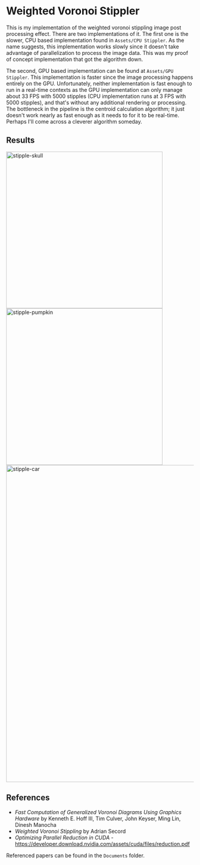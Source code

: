 # Weighted Voronoi Stippler

This is my implementation of the weighted voronoi stippling image post processing effect. There are two implementations of it. The first one is the slower, CPU based implementation found in `Assets/CPU Stippler`. As the name suggests, this implementation works slowly since it doesn't take advantage of parallelization to process the image data. This was my proof of concept implementation that got the algorithm down.

The second, GPU based implementation can be found at `Assets/GPU Stippler`. This implementation is faster since the image processing happens entirely on the GPU. Unfortunately, neither implementation is fast enough to run in a real-time contexts as the GPU implementation can only manage about 33 FPS with 5000 stipples (CPU implementation runs at 3 FPS with 5000 stipples), and that's without any additional rendering or processing. The bottleneck in the pipeline is the centroid calculation algorithm; it just doesn't work nearly as fast enough as it needs to for it to be real-time. Perhaps I'll come across a cleverer algorithm someday.

## Results

<img width="420" alt="stipple-skull" src="https://github.com/user-attachments/assets/b8ee8bd7-8ca8-476e-a9bc-32bae77cf036">
<img width="420" alt="stipple-pumpkin" src="https://github.com/user-attachments/assets/c1b15ac1-cee5-4e02-ae3c-0c6ad6abb9cd">
<img width="850" alt="stipple-car" src="https://github.com/user-attachments/assets/2c84dc51-f653-438b-b282-001e37f73986">

## References

- *Fast Computation of Generalized Voronoi Diagrams Using Graphics Hardware* by Kenneth E. Hoff III, Tim Culver, John Keyser, Ming Lin, Dinesh Manocha
- *Weighted Voronoi Stippling* by Adrian Secord
- *Optimizing Parallel Reduction in CUDA* - https://developer.download.nvidia.com/assets/cuda/files/reduction.pdf

Referenced papers can be found in the `Documents` folder.
